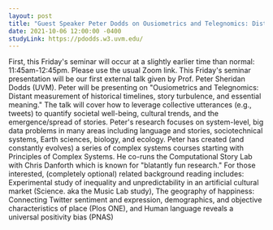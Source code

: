 ```yaml
---
layout: post
title: "Guest Speaker Peter Dodds on Ousiometrics and Telegnomics: Distant measurement of historical timelines, story turbulence, and essential meaning."
date: 2021-10-06 12:00:00 -0400
studyLink: https://pdodds.w3.uvm.edu/
---
```


First, this Friday's seminar will occur at a slightly earlier time than normal: 11:45am-12:45pm. Please use the usual Zoom link.
This Friday's seminar presentation will be our first external talk given by Prof. Peter Sheridan Dodds (UVM). Peter will be presenting on "Ousiometrics and Telegnomics: Distant measurement of historical timelines, story turbulence, and essential meaning." The talk will cover how to leverage collective utterances (e.g., tweets) to quantify societal well-being, cultural trends, and the emergence/spread of stories. 
Peter's research focuses on system-level, big data problems in many areas including language and stories, sociotechnical systems, Earth sciences, biology, and ecology. Peter has created (and constantly evolves) a series of complex systems courses starting with Principles of Complex Systems. He co-runs the Computational Story Lab with Chris Danforth which is known for "blatantly fun research."
For those interested, (completely optional) related background reading includes: Experimental study of inequality and unpredictability in an artificial cultural market (Science. aka the Music Lab study), The geography of happiness: Connecting Twitter sentiment and expression, demographics, and objective characteristics of place  (Plos ONE), and Human language reveals a universal positivity bias (PNAS)
